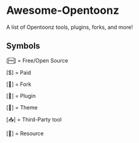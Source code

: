 # Awesome-Opentoonz
A list of Opentoonz tools, plugins, forks, and more!

## Symbols
[🆓] = Free/Open Source

[$] = Paid

[🍴] = Fork

[🔌] = Plugin

[👗] = Theme

[📥] = Third-Party tool

[📖] = Resource

